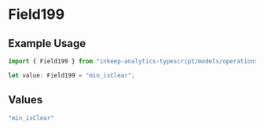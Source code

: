 # Field199

## Example Usage

```typescript
import { Field199 } from "inkeep-analytics-typescript/models/operations";

let value: Field199 = "min_isClear";
```

## Values

```typescript
"min_isClear"
```